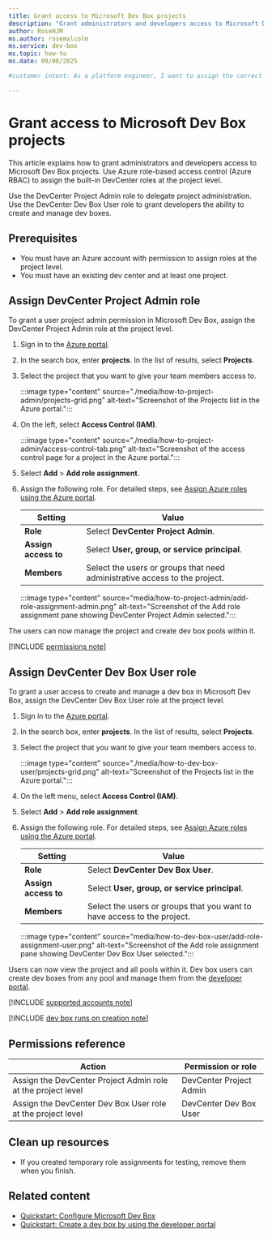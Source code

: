 ```yaml
---
title: Grant access to Microsoft Dev Box projects
description: "Grant administrators and developers access to Microsoft Dev Box projects by assigning DevCenter roles at the project level."
author: RoseHJM
ms.author: rosemalcolm
ms.service: dev-box
ms.topic: how-to
ms.date: 09/08/2025

#customer intent: As a platform engineer, I want to assign the correct roles so that team members can manage projects and create dev boxes.

---
```


# Grant access to Microsoft Dev Box projects

This article explains how to grant administrators and developers access to Microsoft Dev Box projects. Use Azure role-based access control (Azure RBAC) to assign the built-in DevCenter roles at the project level.

Use the DevCenter Project Admin role to delegate project administration. Use the DevCenter Dev Box User role to grant developers the ability to create and manage dev boxes.

## Prerequisites

- You must have an Azure account with permission to assign roles at the project level.
- You must have an existing dev center and at least one project.

## Assign DevCenter Project Admin role

To grant a user project admin permission in Microsoft Dev Box, assign the DevCenter Project Admin role at the project level.

1. Sign in to the [Azure portal](https://portal.azure.com).

1. In the search box, enter **projects**. In the list of results, select **Projects**.

1. Select the project that you want to give your team members access to.

   :::image type="content" source="./media/how-to-project-admin/projects-grid.png" alt-text="Screenshot of the Projects list in the Azure portal.":::

1. On the left, select **Access Control (IAM)**.

   :::image type="content" source="./media/how-to-project-admin/access-control-tab.png" alt-text="Screenshot of the access control page for a project in the Azure portal.":::

1. Select **Add** > **Add role assignment**.

1. Assign the following role. For detailed steps, see [Assign Azure roles using the Azure portal](/role-based-access-control/role-assignments-portal.yml).

   | Setting | Value |
   | --- | --- |
   | **Role** | Select **DevCenter Project Admin**. |
   | **Assign access to** | Select **User, group, or service principal**. |
   | **Members** | Select the users or groups that need administrative access to the project. |

   :::image type="content" source="media/how-to-project-admin/add-role-assignment-admin.png" alt-text="Screenshot of the Add role assignment pane showing DevCenter Project Admin selected.":::

The users can now manage the project and create dev box pools within it.

[!INCLUDE [permissions note](./includes/note-permission-to-create-dev-box.md)]

## Assign DevCenter Dev Box User role

To grant a user access to create and manage a dev box in Microsoft Dev Box, assign the DevCenter Dev Box User role at the project level.

1. Sign in to the [Azure portal](https://portal.azure.com).

1. In the search box, enter **projects**. In the list of results, select **Projects**.

1. Select the project that you want to give your team members access to.

   :::image type="content" source="./media/how-to-dev-box-user/projects-grid.png" alt-text="Screenshot of the Projects list in the Azure portal.":::

1. On the left menu, select **Access Control (IAM)**.

1. Select **Add** > **Add role assignment**.

1. Assign the following role. For detailed steps, see [Assign Azure roles using the Azure portal](/role-based-access-control/role-assignments-portal.yml).

   | Setting | Value |
   | --- | --- |
   | **Role** | Select **DevCenter Dev Box User**. |
   | **Assign access to** | Select **User, group, or service principal**. |
   | **Members** | Select the users or groups that you want to have access to the project. |

   :::image type="content" source="media/how-to-dev-box-user/add-role-assignment-user.png" alt-text="Screenshot of the Add role assignment pane showing DevCenter Dev Box User selected.":::

Users can now view the project and all pools within it. Dev box users can create dev boxes from any pool and manage them from the [developer portal](https://aka.ms/devbox-portal).

[!INCLUDE [supported accounts note](./includes/note-supported-accounts.md)]

[!INCLUDE [dev box runs on creation note](./includes/note-dev-box-runs-on-creation.md)]

## Permissions reference

| Action | Permission or role |
| --- | --- |
| Assign the DevCenter Project Admin role at the project level | DevCenter Project Admin |
| Assign the DevCenter Dev Box User role at the project level | DevCenter Dev Box User |

## Clean up resources

- If you created temporary role assignments for testing, remove them when you finish.

## Related content

- [Quickstart: Configure Microsoft Dev Box](quickstart-configure-dev-box-service.md)
- [Quickstart: Create a dev box by using the developer portal](quickstart-create-dev-box.md)
